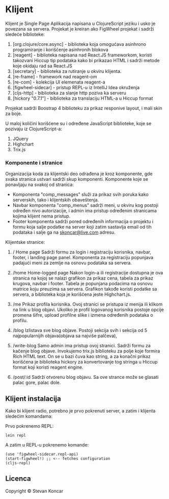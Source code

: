 # Klijent

Klijent je Single Page Aplikacija napisana u ClojureScript jeziku i usko je povezana sa servera. Projekat je kreiran ako FigWheel projekat i sadrži sledeće biblioteke:

1. [org.clojure/core.async] - biblioteka koja omogućava asinhrono programiranje i korišćenje asinhronih blokova
2. [reagent] - biblioteka napisana nad React.JS frameworkom, koristi takozvani Hiccup tip podataka kako bi prikazao HTML i sadrži metode koje okidaju rad sa React.JS
3. [secretary] - biblioteka za rutiranje u okviru klijenta.
4. [re-frame] - framework nad reagent-om
5. [re-com] - kolekcija UI elemenata reagent-a
6. [figwheel-sidecar] - pristup REPL-u iz IntelliJ Idea okruženja
7. [cljs-http] - biblioteka za slanje http poziva ka serveru
8. [hickory "0.7.1"] - biblioteka za translaciju HTML-a u Hiccup format

Projekat sadrži Boostrap 4 biblioteku za prikaz responive layout, i mali skin za boje.

U maloj količini korišćene su i određene JavaScript biblioteke, koje se pozivaju iz ClojureScript-a:
1. JQuery
2. Highchart
3. Trix.js

### Komponente i stranice

Organizacija koda za klijentski deo odrađena je kroz komponente, gde svaka stranica ustvari sadrži skup komponenti.
Komponente koje se ponavljaju na svakoj od stranica:
- Komponenta "comp_messages" služi za prikaz svih poruka kako serverskih, tako i klijentskih obaveštenja.
- Navbar komponenta "comp_menus" sadrži meni, u okviru kog postoji određen nivo autorizacije, i admin ima pristup određenim stranicama kojima klijent nema pristup.
- Footer komponenta sadrži pored određenih informacija o projektu i formu koja salje podatke na server koji zatim sastavlja email od tih podataka i salje ga na skoncar@live.com adresu.

Klijentske stranice:
1. /
Home page
Sadrži formu za login i registraciju korisnika, navbar, footer, i landing page panel. Komponenta za registraciju popunjava padajući meni za zemlje na osnovu podataka sa servera.
2. /home
Home-logged page
Nakon login-a ili registracije dostupna je ova stranica na kojoj se nalazi grafikon za prikaz cena, tabela za prikaz krugova, navbar i footer. Tabela je popunjana podacima na osnovu matrice koju preuzima sa servera. Grafikon takođe koristi podatke sa servera, a biblioteka koja je korišćena jeste Highchart.js.
3. /me
Prikaz profila korisnika. Ovoj stranici se pristupa iz menija ili klikom na link u blog objavi. Ukoliko je profil logovanog korisnika postoje opcije promena šifre, upload profilne slike i izmena određenih podataka o profilu.

4. /blog
Izlistava sve blog objave. Postoji sekcija svih i sekcija od 5 najpopularnijih objava(objava sa najviše palčeva),
5. /write-blog
Samo admin ima pristup ovoj stranici. Sadrži formu za kačenje blog objave. Invokujemo trix.js biblioteku za polje koje formira Rich HTML text. On se u bazi čuva kao string, a za konačni prikaz korišćena je biblioteka hickory za konvertovanje tog stringa u Hiccup format koji koristi reagent engine. 

6. /post/:id
Sadrži otvorenu blog objavu. Sa ove strance može se glasati palac gore, palac dole.

## Klijent instalacija

Kako bi klijent radio, potrebno je prvo pokrenuti server, a zatim i klijenta sledećim komandama:

Prvo pokrenemo REPL:

	lein repl

A zatim u REPL-u pokrenemo komande:

	(use 'figwheel-sidecar.repl-api)
	(start-figwheel!) ;; <-- fetches configuration 
	(cljs-repl)

## Licenca

Copyright © Stevan Koncar